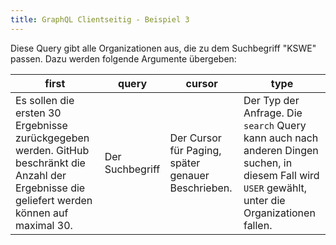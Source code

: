 ```yaml
---
title: GraphQL Clientseitig - Beispiel 3
---
```


Diese Query gibt alle Organizationen aus, die zu dem Suchbegriff \"KSWE\" passen. Dazu werden folgende Argumente übergeben:

first                                                                                                                                            | query           | cursor                                             | type
------------------------------------------------------------------------------------------------------------------------------------------------ | --------------- | -------------------------------------------------- | --------------------------------------------------------------------------------------------------------------------------------------------------
Es sollen die ersten 30 Ergebnisse zurückgegeben werden. GitHub beschränkt die Anzahl der Ergebnisse die geliefert werden können auf maximal 30. | Der Suchbegriff | Der Cursor für Paging, später genauer Beschrieben. | Der Typ der Anfrage. Die `search` Query kann auch nach anderen Dingen suchen, in diesem Fall wird `USER` gewählt, unter die Organizationen fallen.
